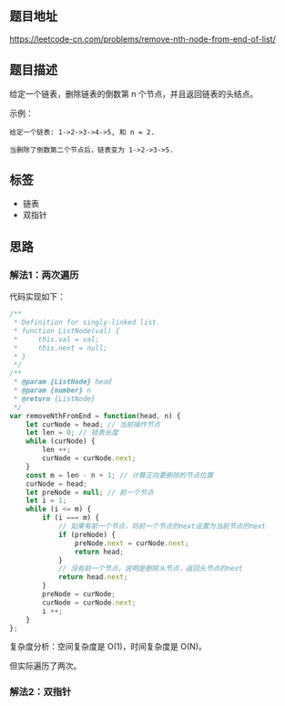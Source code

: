 ## 题目地址

https://leetcode-cn.com/problems/remove-nth-node-from-end-of-list/

## 题目描述

给定一个链表，删除链表的倒数第 n 个节点，并且返回链表的头结点。

示例：
```
给定一个链表: 1->2->3->4->5, 和 n = 2.

当删除了倒数第二个节点后，链表变为 1->2->3->5.
```

## 标签

- 链表
- 双指针

## 思路

### 解法1：两次遍历

代码实现如下：
```javascript
/**
 * Definition for singly-linked list.
 * function ListNode(val) {
 *     this.val = val;
 *     this.next = null;
 * }
 */
/**
 * @param {ListNode} head
 * @param {number} n
 * @return {ListNode}
 */
var removeNthFromEnd = function(head, n) {
    let curNode = head; // 当前操作节点
    let len = 0; // 链表长度
    while (curNode) {
        len ++;
        curNode = curNode.next;
    }
    const m = len - n + 1; // 计算正向要删除的节点位置
    curNode = head;
    let preNode = null; // 前一个节点
    let i = 1;
    while (i <= m) {
        if (i === m) {
            // 如果有前一个节点，将前一个节点的next设置为当前节点的next
            if (preNode) {
                preNode.next = curNode.next;
                return head;
            }
            // 没有前一个节点，说明是删除头节点，返回头节点的next
            return head.next;
        }
        preNode = curNode;
        curNode = curNode.next;
        i ++;
    }
};
```

复杂度分析：空间复杂度是 O(1)，时间复杂度是 O(N)。

但实际遍历了两次。

### 解法2：双指针

